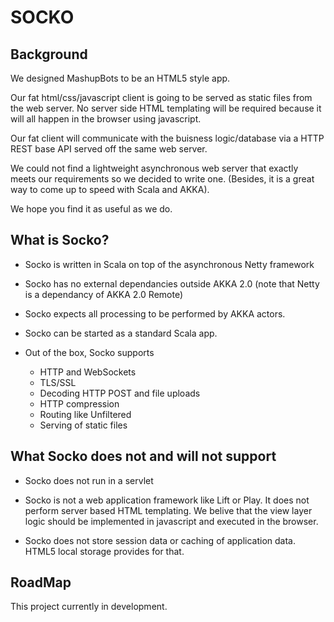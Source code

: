 # SOCKO

## Background
We designed MashupBots to be an HTML5 style app. 

Our fat html/css/javascript client is going to be served as static files from the web server. 
No server side HTML templating will be required because it will all happen in the browser using javascript.

Our fat client will communicate with the buisness logic/database via a HTTP REST base API served off 
the same web server.

We could not find a lightweight asynchronous web server that exactly meets our requirements so we decided 
to write one. (Besides, it is a great way to come up to speed with Scala and AKKA).

We hope you find it as useful as we do.

## What is Socko?

* Socko is written in Scala on top of the asynchronous Netty framework

* Socko has no external dependancies outside AKKA 2.0 (note that Netty is a dependancy of AKKA 2.0 Remote)

* Socko expects all processing to be performed by AKKA actors.

* Socko can be started as a standard Scala app.

* Out of the box, Socko supports
  * HTTP and WebSockets
  * TLS/SSL
  * Decoding HTTP POST and file uploads
  * HTTP compression
  * Routing like Unfiltered
  * Serving of static files


## What Socko does not and will not support

* Socko does not run in a servlet
  
* Socko is not a web application framework like Lift or Play. It does not perform server based HTML templating.
  We belive that the view layer logic should be implemented in javascript and executed in the browser.
    
* Socko does not store session data or caching of application data. HTML5 local storage provides for that.


## RoadMap

This project currently in development.



  
